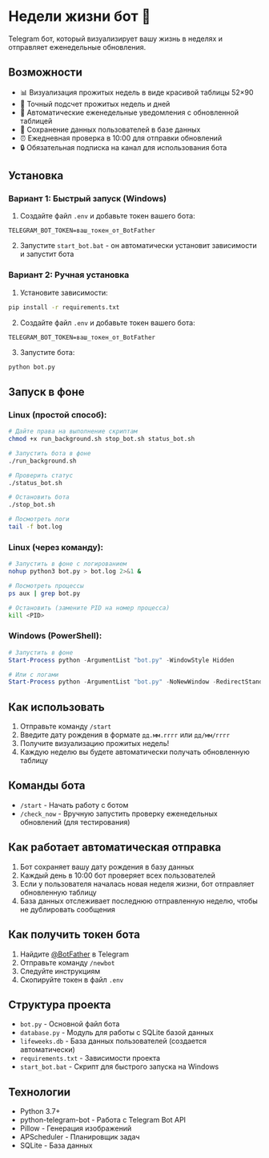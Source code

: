 # Недели жизни бот 📆

Telegram бот, который визуализирует вашу жизнь в неделях и отправляет еженедельные обновления.

## Возможности

- 📊 Визуализация прожитых недель в виде красивой таблицы 52×90
- 📅 Точный подсчет прожитых недель и дней
- 🔔 Автоматические еженедельные уведомления с обновленной таблицей
- 💾 Сохранение данных пользователей в базе данных
- ⏰ Ежедневная проверка в 10:00 для отправки обновлений
- 🔒 Обязательная подписка на канал для использования бота

## Установка

### Вариант 1: Быстрый запуск (Windows)

1. Создайте файл `.env` и добавьте токен вашего бота:
```
TELEGRAM_BOT_TOKEN=ваш_токен_от_BotFather
```

2. Запустите `start_bot.bat` - он автоматически установит зависимости и запустит бота

### Вариант 2: Ручная установка

1. Установите зависимости:
```bash
pip install -r requirements.txt
```

2. Создайте файл `.env` и добавьте токен вашего бота:
```
TELEGRAM_BOT_TOKEN=ваш_токен_от_BotFather
```

3. Запустите бота:
```bash
python bot.py
```

## Запуск в фоне

### Linux (простой способ):

```bash
# Дайте права на выполнение скриптам
chmod +x run_background.sh stop_bot.sh status_bot.sh

# Запустить бота в фоне
./run_background.sh

# Проверить статус
./status_bot.sh

# Остановить бота
./stop_bot.sh

# Посмотреть логи
tail -f bot.log
```

### Linux (через команду):

```bash
# Запустить в фоне с логированием
nohup python3 bot.py > bot.log 2>&1 &

# Посмотреть процессы
ps aux | grep bot.py

# Остановить (замените PID на номер процесса)
kill <PID>
```

### Windows (PowerShell):

```powershell
# Запустить в фоне
Start-Process python -ArgumentList "bot.py" -WindowStyle Hidden

# Или с логами
Start-Process python -ArgumentList "bot.py" -NoNewWindow -RedirectStandardOutput "bot.log" -RedirectStandardError "bot_errors.log"
```

## Как использовать

1. Отправьте команду `/start`
2. Введите дату рождения в формате `дд.мм.гггг` или `дд/мм/гггг`
3. Получите визуализацию прожитых недель!
4. Каждую неделю вы будете автоматически получать обновленную таблицу

## Команды бота

- `/start` - Начать работу с ботом
- `/check_now` - Вручную запустить проверку еженедельных обновлений (для тестирования)

## Как работает автоматическая отправка

1. Бот сохраняет вашу дату рождения в базу данных
2. Каждый день в 10:00 бот проверяет всех пользователей
3. Если у пользователя началась новая неделя жизни, бот отправляет обновленную таблицу
4. База данных отслеживает последнюю отправленную неделю, чтобы не дублировать сообщения

## Как получить токен бота

1. Найдите [@BotFather](https://t.me/BotFather) в Telegram
2. Отправьте команду `/newbot`
3. Следуйте инструкциям
4. Скопируйте токен в файл `.env`

## Структура проекта

- `bot.py` - Основной файл бота
- `database.py` - Модуль для работы с SQLite базой данных
- `lifeweeks.db` - База данных пользователей (создается автоматически)
- `requirements.txt` - Зависимости проекта
- `start_bot.bat` - Скрипт для быстрого запуска на Windows

## Технологии

- Python 3.7+
- python-telegram-bot - Работа с Telegram Bot API
- Pillow - Генерация изображений
- APScheduler - Планировщик задач
- SQLite - База данных


